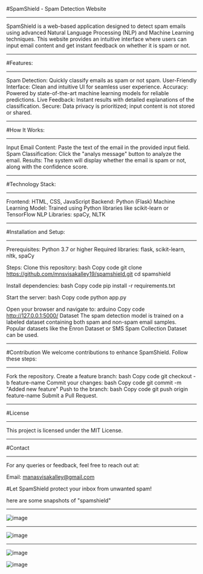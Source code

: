 #SpamShield -
Spam Detection Website

________________________________________________________________________________________________________________________________________________________________________________________

SpamShield is a web-based application designed to detect spam emails using advanced Natural Language Processing (NLP) and Machine Learning techniques. This website provides an intuitive interface where users can input email content and get instant feedback on whether it is spam or not.

_________________________________________________________________________________________________________________________________________________________________________________________
#Features:
_____________________________________________________________________________________________________________________________________________________________________________________
Spam Detection: Quickly classify emails as spam or not spam.
User-Friendly Interface: Clean and intuitive UI for seamless user experience.
Accuracy: Powered by state-of-the-art machine learning models for reliable predictions.
Live Feedback: Instant results with detailed explanations of the classification.
Secure: Data privacy is prioritized; input content is not stored or shared.

_____________________________________________________________________________________________________________________________________________________________________________________
#How It Works:
__________________________________________________________________________________________________________________________________________________________________________________
Input Email Content: Paste the text of the email in the provided input field.
Spam Classification: Click the "analys message" button to analyze the email.
Results: The system will display whether the email is spam or not, along with the confidence score.

_________________________________________________________________________________________________________________________________________________________________________________________
#Technology Stack:
_________________________________________________________________________________________________________________________________________________________________________________________
Frontend: HTML, CSS, JavaScript
Backend: Python (Flask)
Machine Learning Model: Trained using Python libraries like scikit-learn or TensorFlow
NLP Libraries: spaCy, NLTK
_________________________________________________________________________________________________________________________________________________________________________________________
#Installation and Setup:
________________________________________________________________________________________________________________________________________________________________________________________
Prerequisites:  Python 3.7 or higher
Required libraries: flask, scikit-learn, nltk, spaCy

Steps:
Clone this repository:
bash
Copy code
git clone https://github.com/mnsvisakalley19/spamshield.git
cd spamshield

Install dependencies:
bash
Copy code
pip install -r requirements.txt

Start the server:
bash
Copy code
python app.py

Open your browser and navigate to:
arduino
Copy code
http://127.0.0.1:5000/
Dataset
The spam detection model is trained on a labeled dataset containing both spam and non-spam email samples. Popular datasets like the Enron Dataset or SMS Spam Collection Dataset can be used.
_____________________________________________________________________________________________________________________________________________________________________________________

#Contribution
We welcome contributions to enhance SpamShield. Follow these steps:
_______________________________________________________________________________________________________________________________________________________________________________________
Fork the repository.
Create a feature branch:
bash
Copy code
git checkout -b feature-name
Commit your changes:
bash
Copy code
git commit -m "Added new feature"
Push to the branch:
bash
Copy code
git push origin feature-name
Submit a Pull Request.
_________________________________________________________________________________________________________________________________________________________________________________________
#License
_____________________________________________________________________________________________________________________________________________________________________________________
This project is licensed under the MIT License.
______________________________________________________________________________________________________________________________________________________________________________________
#Contact
________________________________________________________________________________________________________________________________________________________________________________________
For any queries or feedback, feel free to reach out at:

Email: manasvisakalley@gmail.com

#Let SpamShield protect your inbox from unwanted spam!



here are some snapshots of "spamshield"

__________________________________________________________________________________________________________________________________________________________________________________
![image](https://github.com/user-attachments/assets/a3649fba-91fc-437d-8b7e-696225d86f8e)



______________________________________________________________________________________________________________________________________________________________________________________
![image](https://github.com/user-attachments/assets/80f1fb0e-6ef8-42b5-8760-af3970d4b2cf)


_________________________________________________________________________________________________________________________________________________________________________________
![image](https://github.com/user-attachments/assets/80d57732-4fa4-4a3a-9da5-f409e70ba5a6)


![image](https://github.com/user-attachments/assets/e1c9bbcf-2214-4b77-9cc2-7f75817ae4ed)



